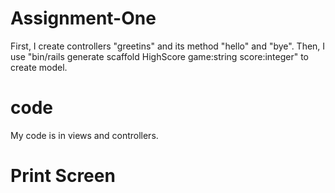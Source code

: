 # Assignment-One
  First, I create controllers "greetins" and its method "hello" and "bye".
  Then, I use "bin/rails generate scaffold HighScore game:string score:integer" to create model.
# code
  My code is in views and controllers.

# Print Screen
